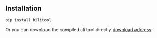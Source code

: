 ## Installation

```bash
pip install bilitool
```

Or you can download the compiled cli tool directly [download address](https://github.com/timerring/bilitool/releases).